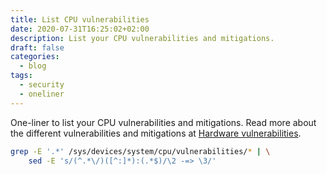 ```yaml
---
title: List CPU vulnerabilities
date: 2020-07-31T16:25:02+02:00
description: List your CPU vulnerabilities and mitigations.
draft: false
categories:
  - blog
tags:
  - security
  - oneliner
---
```


[Hardware vulnerabilities]: https://www.kernel.org/doc/html/latest/admin-guide/hw-vuln/index.html

One-liner to list your CPU vulnerabilities and mitigations. Read more about the different vulnerabilities and mitigations at [Hardware vulnerabilities][].

<!--more-->

```bash
grep -E '.*' /sys/devices/system/cpu/vulnerabilities/* | \
    sed -E 's/(^.*\/)([^:]*):(.*$)/\2 -=> \3/'
```

<!---
# vim: set spell spelllang=en:
-->
